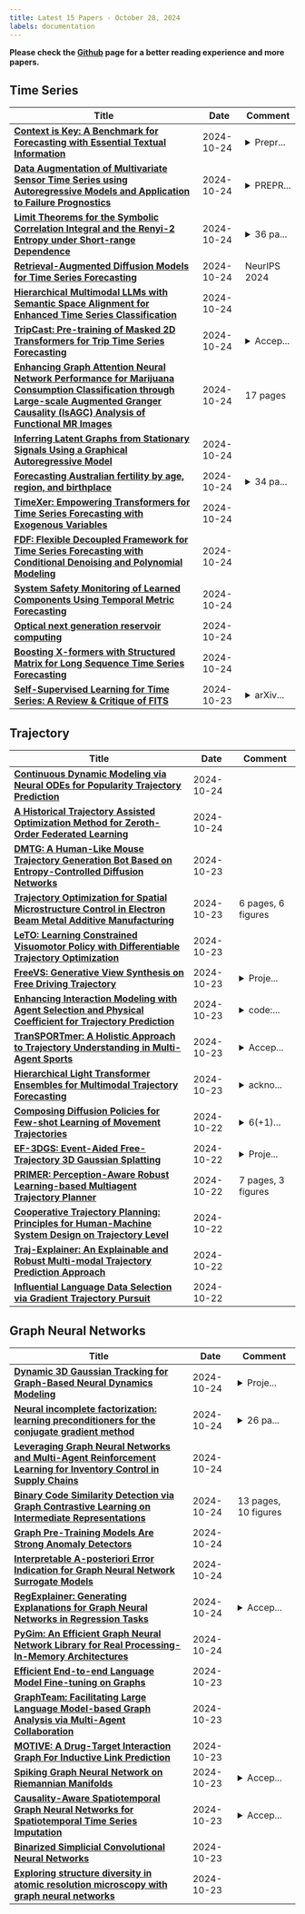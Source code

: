 ```yaml
---
title: Latest 15 Papers - October 28, 2024
labels: documentation
---
```

**Please check the [Github](https://github.com/zezhishao/MTS_Daily_ArXiv) page for a better reading experience and more papers.**

## Time Series
| **Title** | **Date** | **Comment** |
| --- | --- | --- |
| **[Context is Key: A Benchmark for Forecasting with Essential Textual Information](http://arxiv.org/abs/2410.18959v1)** | 2024-10-24 | <details><summary>Prepr...</summary><p>Preprint; under review. First two authors contributed equally</p></details> |
| **[Data Augmentation of Multivariate Sensor Time Series using Autoregressive Models and Application to Failure Prognostics](http://arxiv.org/abs/2410.16419v2)** | 2024-10-24 | <details><summary>PREPR...</summary><p>PREPRINT of paper to appear at 2024 Conference of PHM Society</p></details> |
| **[Limit Theorems for the Symbolic Correlation Integral and the Renyi-2 Entropy under Short-range Dependence](http://arxiv.org/abs/2410.18726v1)** | 2024-10-24 | <details><summary>36 pa...</summary><p>36 pages, 1 figure, 3 tables</p></details> |
| **[Retrieval-Augmented Diffusion Models for Time Series Forecasting](http://arxiv.org/abs/2410.18712v1)** | 2024-10-24 | NeurIPS 2024 |
| **[Hierarchical Multimodal LLMs with Semantic Space Alignment for Enhanced Time Series Classification](http://arxiv.org/abs/2410.18686v1)** | 2024-10-24 |  |
| **[TripCast: Pre-training of Masked 2D Transformers for Trip Time Series Forecasting](http://arxiv.org/abs/2410.18612v1)** | 2024-10-24 | <details><summary>Accep...</summary><p>Accepted by ICONIP 2024</p></details> |
| **[Enhancing Graph Attention Neural Network Performance for Marijuana Consumption Classification through Large-scale Augmented Granger Causality (lsAGC) Analysis of Functional MR Images](http://arxiv.org/abs/2410.18506v1)** | 2024-10-24 | 17 pages |
| **[Inferring Latent Graphs from Stationary Signals Using a Graphical Autoregressive Model](http://arxiv.org/abs/2410.18445v1)** | 2024-10-24 |  |
| **[Forecasting Australian fertility by age, region, and birthplace](http://arxiv.org/abs/2410.18435v1)** | 2024-10-24 | <details><summary>34 pa...</summary><p>34 pages, 6 figures, 3 tables</p></details> |
| **[TimeXer: Empowering Transformers for Time Series Forecasting with Exogenous Variables](http://arxiv.org/abs/2402.19072v2)** | 2024-10-24 |  |
| **[FDF: Flexible Decoupled Framework for Time Series Forecasting with Conditional Denoising and Polynomial Modeling](http://arxiv.org/abs/2410.13253v3)** | 2024-10-24 |  |
| **[System Safety Monitoring of Learned Components Using Temporal Metric Forecasting](http://arxiv.org/abs/2405.13254v2)** | 2024-10-24 |  |
| **[Optical next generation reservoir computing](http://arxiv.org/abs/2404.07857v3)** | 2024-10-24 |  |
| **[Boosting X-formers with Structured Matrix for Long Sequence Time Series Forecasting](http://arxiv.org/abs/2405.12462v3)** | 2024-10-24 |  |
| **[Self-Supervised Learning for Time Series: A Review & Critique of FITS](http://arxiv.org/abs/2410.18318v1)** | 2024-10-23 | <details><summary>arXiv...</summary><p>arXiv:2307.03756v3 45 pages, 36 figures</p></details> |

## Trajectory
| **Title** | **Date** | **Comment** |
| --- | --- | --- |
| **[Continuous Dynamic Modeling via Neural ODEs for Popularity Trajectory Prediction](http://arxiv.org/abs/2410.18742v1)** | 2024-10-24 |  |
| **[A Historical Trajectory Assisted Optimization Method for Zeroth-Order Federated Learning](http://arxiv.org/abs/2409.15955v5)** | 2024-10-24 |  |
| **[DMTG: A Human-Like Mouse Trajectory Generation Bot Based on Entropy-Controlled Diffusion Networks](http://arxiv.org/abs/2410.18233v1)** | 2024-10-23 |  |
| **[Trajectory Optimization for Spatial Microstructure Control in Electron Beam Metal Additive Manufacturing](http://arxiv.org/abs/2410.18207v1)** | 2024-10-23 | 6 pages, 6 figures |
| **[LeTO: Learning Constrained Visuomotor Policy with Differentiable Trajectory Optimization](http://arxiv.org/abs/2401.17500v3)** | 2024-10-23 |  |
| **[FreeVS: Generative View Synthesis on Free Driving Trajectory](http://arxiv.org/abs/2410.18079v1)** | 2024-10-23 | <details><summary>Proje...</summary><p>Project Page: https://freevs24.github.io/</p></details> |
| **[Enhancing Interaction Modeling with Agent Selection and Physical Coefficient for Trajectory Prediction](http://arxiv.org/abs/2405.13152v3)** | 2024-10-23 | <details><summary>code:...</summary><p>code:https://github.com/kkk00714/ASPILin</p></details> |
| **[TranSPORTmer: A Holistic Approach to Trajectory Understanding in Multi-Agent Sports](http://arxiv.org/abs/2410.17785v1)** | 2024-10-23 | <details><summary>Accep...</summary><p>Accepted to ACCV 2024</p></details> |
| **[Hierarchical Light Transformer Ensembles for Multimodal Trajectory Forecasting](http://arxiv.org/abs/2403.17678v2)** | 2024-10-23 | <details><summary>ackno...</summary><p>acknowledgement added</p></details> |
| **[Composing Diffusion Policies for Few-shot Learning of Movement Trajectories](http://arxiv.org/abs/2410.17479v1)** | 2024-10-22 | <details><summary>6(+1)...</summary><p>6(+1) pages, 6 figures</p></details> |
| **[EF-3DGS: Event-Aided Free-Trajectory 3D Gaussian Splatting](http://arxiv.org/abs/2410.15392v2)** | 2024-10-22 | <details><summary>Proje...</summary><p>Project Page: https://lbh666.github.io/ef-3dgs/</p></details> |
| **[PRIMER: Perception-Aware Robust Learning-based Multiagent Trajectory Planner](http://arxiv.org/abs/2406.10060v2)** | 2024-10-22 | 7 pages, 3 figures |
| **[Cooperative Trajectory Planning: Principles for Human-Machine System Design on Trajectory Level](http://arxiv.org/abs/2410.16938v1)** | 2024-10-22 |  |
| **[Traj-Explainer: An Explainable and Robust Multi-modal Trajectory Prediction Approach](http://arxiv.org/abs/2410.16795v1)** | 2024-10-22 |  |
| **[Influential Language Data Selection via Gradient Trajectory Pursuit](http://arxiv.org/abs/2410.16710v1)** | 2024-10-22 |  |

## Graph Neural Networks
| **Title** | **Date** | **Comment** |
| --- | --- | --- |
| **[Dynamic 3D Gaussian Tracking for Graph-Based Neural Dynamics Modeling](http://arxiv.org/abs/2410.18912v1)** | 2024-10-24 | <details><summary>Proje...</summary><p>Project Page: https://gs-dynamics.github.io</p></details> |
| **[Neural incomplete factorization: learning preconditioners for the conjugate gradient method](http://arxiv.org/abs/2305.16368v3)** | 2024-10-24 | <details><summary>26 pa...</summary><p>26 pages, 8 figures, accepted in Transactions on Machine Learning Research (TMLR)</p></details> |
| **[Leveraging Graph Neural Networks and Multi-Agent Reinforcement Learning for Inventory Control in Supply Chains](http://arxiv.org/abs/2410.18631v1)** | 2024-10-24 |  |
| **[Binary Code Similarity Detection via Graph Contrastive Learning on Intermediate Representations](http://arxiv.org/abs/2410.18561v1)** | 2024-10-24 | 13 pages, 10 figures |
| **[Graph Pre-Training Models Are Strong Anomaly Detectors](http://arxiv.org/abs/2410.18487v1)** | 2024-10-24 |  |
| **[Interpretable A-posteriori Error Indication for Graph Neural Network Surrogate Models](http://arxiv.org/abs/2311.07548v4)** | 2024-10-24 |  |
| **[RegExplainer: Generating Explanations for Graph Neural Networks in Regression Tasks](http://arxiv.org/abs/2307.07840v4)** | 2024-10-24 | <details><summary>Accep...</summary><p>Accepted by NeurIPS 2024</p></details> |
| **[PyGim: An Efficient Graph Neural Network Library for Real Processing-In-Memory Architectures](http://arxiv.org/abs/2402.16731v4)** | 2024-10-24 |  |
| **[Efficient End-to-end Language Model Fine-tuning on Graphs](http://arxiv.org/abs/2312.04737v2)** | 2024-10-23 |  |
| **[GraphTeam: Facilitating Large Language Model-based Graph Analysis via Multi-Agent Collaboration](http://arxiv.org/abs/2410.18032v1)** | 2024-10-23 |  |
| **[MOTIVE: A Drug-Target Interaction Graph For Inductive Link Prediction](http://arxiv.org/abs/2406.08649v2)** | 2024-10-23 |  |
| **[Spiking Graph Neural Network on Riemannian Manifolds](http://arxiv.org/abs/2410.17941v1)** | 2024-10-23 | <details><summary>Accep...</summary><p>Accepted by NeurIPS 2024, 30 pages</p></details> |
| **[Causality-Aware Spatiotemporal Graph Neural Networks for Spatiotemporal Time Series Imputation](http://arxiv.org/abs/2403.11960v4)** | 2024-10-23 | <details><summary>Accep...</summary><p>Accepted by CIKM'2024. Fixed typos</p></details> |
| **[Binarized Simplicial Convolutional Neural Networks](http://arxiv.org/abs/2405.04098v2)** | 2024-10-23 |  |
| **[Exploring structure diversity in atomic resolution microscopy with graph neural networks](http://arxiv.org/abs/2410.17631v1)** | 2024-10-23 |  |

